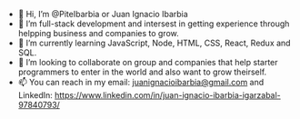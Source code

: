 - 👋 Hi, I’m @PiteIbarbia or Juan Ignacio Ibarbia
- 👀 I’m full-stack development and intersest in getting experience through helpping business and companies to grow.
- 🌱 I’m currently learning JavaScript, Node, HTML, CSS, React, Redux and SQL.
- 💞️ I’m looking to collaborate on group and companies that help starter programmers to enter in the world and also want to grow theirself.
- 📫 You can reach in my email: juanignacioibarbia@gmail.com and LinkedIn: https://www.linkedin.com/in/juan-ignacio-ibarbia-igarzabal-97840793/

<!---
PiteIbarbia/PiteIbarbia is a ✨ special ✨ repository because its `README.md` (this file) appears on your GitHub profile.
You can click the Preview link to take a look at your changes.
--->
